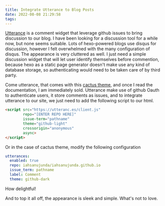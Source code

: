 ```yaml
---
title: Integrate Utterance to Blog Posts
date: 2022-08-08 21:29:58
tags:
---
```


[Utterance](https://utteranc.es/) is a comment widget that leverage github issues to bring discussion to our blog. I have been looking for a discussion tool for a while now, but none seems suitable. Lots of hexo-powered blogs use disqus for discussion, however I felt overwhelmed with the many configuration of disqus. The appearance is very cluttered as well. I just need a simple discussion widget that will let user identify themselves before commention, because hexo as a static page generator doesn't make use any kind of database storage, so authenticating would need to be taken care of by third party.

Come utterance, that comes with this [cactus theme](https://github.com/probberechts/hexo-theme-cactus), and once I read the documentation, I am immediately sold. Utterance make use of github Oauth to authenticate users, it store comments as issues, and to integrate utterance to our site, we just need to add the following script to our html.

```html
<script src="https://utteranc.es/client.js"
        repo="[ENTER REPO HERE]"
        issue-term="pathname"
        theme="github-light"
        crossorigin="anonymous"
        async>
</script>
```

Or in the case of cactus theme, modify the following configuration

```yaml
utterances:
  enabled: true
  repo: iahsanujunda/iahsanujunda.github.io
  issue_term: pathname
  label: Comment
  theme: github-dark
```

How delightful!

And to top it all off, the appearance is sleek and simple. What's not to love.
